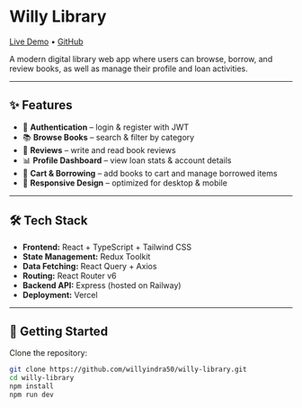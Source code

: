 # Willy Library

[Live Demo](https://willy-library.vercel.app) • [GitHub](https://github.com/willyindra50/willy-library)

A modern digital library web app where users can browse, borrow, and review books, as well as manage their profile and loan activities.

---

## ✨ Features

- 🔐 **Authentication** – login & register with JWT
- 📚 **Browse Books** – search & filter by category
- 📝 **Reviews** – write and read book reviews
- 📊 **Profile Dashboard** – view loan stats & account details
- 🛒 **Cart & Borrowing** – add books to cart and manage borrowed items
- 📱 **Responsive Design** – optimized for desktop & mobile

---

## 🛠️ Tech Stack

- **Frontend:** React + TypeScript + Tailwind CSS
- **State Management:** Redux Toolkit
- **Data Fetching:** React Query + Axios
- **Routing:** React Router v6
- **Backend API:** Express (hosted on Railway)
- **Deployment:** Vercel

---

## 🚀 Getting Started

Clone the repository:

```bash
git clone https://github.com/willyindra50/willy-library.git
cd willy-library
npm install
npm run dev
```
